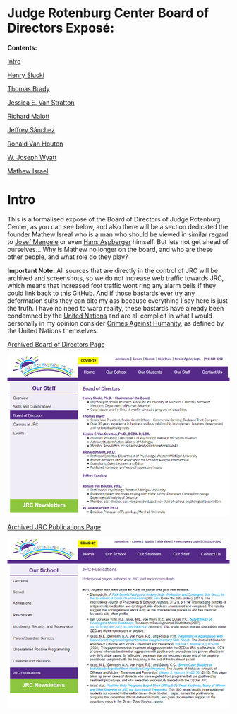 # Judge Rotenburg Center Board of Directors Exposé:

**Contents:**

[Intro](#Intro)

[Henry Slucki]()

[Thomas Brady]()

[Jessica E. Van Stratton]()

[Richard Malott]()

[Jeffrey Sánchez]()

[Ronald Van Houten]()

[W. Joseph Wyatt]()

[Mathew Israel]()

# Intro

This is a formalised exposé of the Board of Directors of Judge Rotenburg Center, as you can see below, and also there will be a section dedicated the founder Mathew Isreal who is a man who should be viewed in similar regard to [Josef Mengele](https://encyclopedia.ushmm.org/content/en/article/josef-mengele) or even [Hans Aspberger](https://www.theguardian.com/world/2018/apr/19/hans-asperger-aided-and-supported-nazi-programme-study-says) himself. But lets not get ahead of ourselves... Why is Mathew no longer on the board, and who are these other people, and what role do they play?

**Important Note:** All sources that are directly in the control of JRC will be archived and screenshots, so we do not increase web traffic towards JRC, which means that increased foot traffic wont ring any alarm bells if they could link back to this GitHub. And if those bastards ever try any defermation suits they can bite my ass because everything I say here is just the truth. I have no need to warp reality, these bastards have already been condemned by the [United Nations](https://github.com/Admiral-Chair/Neurodiversity_Political_Strategy/blob/a909d4b5254b4ddf75764431cd8352c5ce3ede68/Page%2083%20&%2084%20of%20report-of-the-special-rapporteur-on-torture.pdf) and are all complicit in what I would personally in my opinion consider [Crimes Against Humanity](https://github.com/Admiral-Chair/Neurodiversity_Political_Strategy/blob/b031c722d63ae60aaea27c685a50a3d36a064864/Page%2010%20&%2011%20of%20the%20Rome%20Statute%20of%20the%20International%20Criminal%20Court.pdf), as defined by the United Nations themselves.

[Archived Board of Directors Page](https://web.archive.org/web/20221220070907/https://www.judgerc.org/board-of-directors.htm)

![image](https://github.com/Admiral-Chair/Neurodiversity_Political_Strategy/blob/36561ff0db7bfb5ffaebbe9b44db68fb3e77f94d/Board%20of%20Directors.PNG)

[Archived JRC Publications Page](https://web.archive.org/web/20221220071656/https://www.judgerc.org/jrc-publications.html)

![image](https://github.com/Admiral-Chair/Neurodiversity_Political_Strategy/blob/2def6064cb4dc5a33d5516980ea7743becc71637/JRC%20Publications.PNG)
